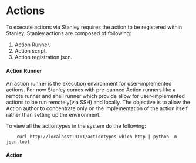Actions
======

To execute actions via Stanley requires the action to be registered within Stanley. Stanley actions
are composed of following:
1. Action Runner.
2. Action script.
1. Action registration json.

#### Action Runner
An action runner is the execution environment for user-implemented actions. For now Stanley comes
with pre-canned Action runners like a remote runner and shell runner which provide allow for
user-implemented actions to be run remotely(via SSH) and locally. The objective is to allow the
Action author to concentrate only on the implementation of the action itself rather than setting up
the environment.

To view all the actiontypes in the system do the following:

        curl http://localhost:9101/actiontypes which http | python -m json.tool

#### Action
